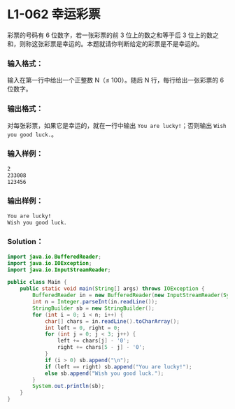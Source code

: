 # L1-062 幸运彩票

彩票的号码有 6 位数字，若一张彩票的前 3 位上的数之和等于后 3 位上的数之和，则称这张彩票是幸运的。本题就请你判断给定的彩票是不是幸运的。

### 输入格式：

输入在第一行中给出一个正整数 N（≤ 100）。随后 N 行，每行给出一张彩票的 6 位数字。

### 输出格式：

对每张彩票，如果它是幸运的，就在一行中输出 `You are lucky!`；否则输出 `Wish you good luck.`。

### 输入样例：

```tex
2
233008
123456
```

### 输出样例：

```tex
You are lucky!
Wish you good luck.
```

### Solution：

```java
import java.io.BufferedReader;
import java.io.IOException;
import java.io.InputStreamReader;

public class Main {
    public static void main(String[] args) throws IOException {
        BufferedReader in = new BufferedReader(new InputStreamReader(System.in));
        int n = Integer.parseInt(in.readLine());
        StringBuilder sb = new StringBuilder();
        for (int i = 0; i < n; i++) {
            char[] chars = in.readLine().toCharArray();
            int left = 0, right = 0;
            for (int j = 0; j < 3; j++) {
                left += chars[j] - '0';
                right += chars[5 - j] - '0';
            }
            if (i > 0) sb.append("\n");
            if (left == right) sb.append("You are lucky!");
            else sb.append("Wish you good luck.");
        }
        System.out.println(sb);
    }
}
```
